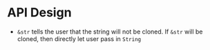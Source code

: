 # API Design

- `&str` tells the user that the string will not be cloned. If `&str` will be
  cloned, then directly let user pass in `String`
